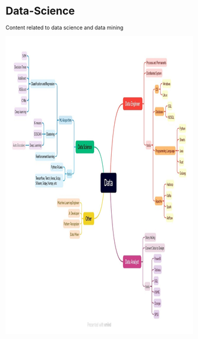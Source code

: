 # Data-Science
Content related to data science and data mining

<img src="./utils/Data.jpg" width=1400 height=800/>